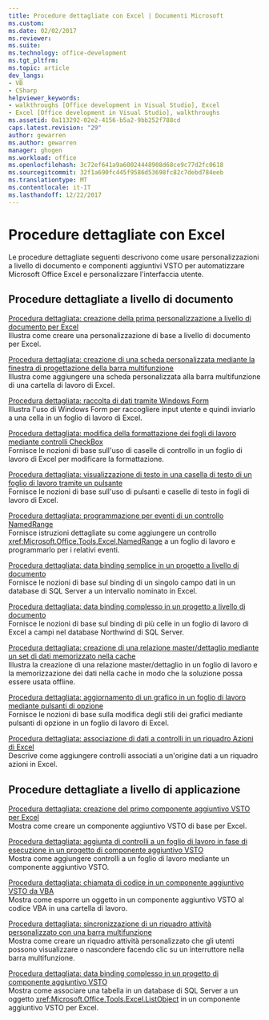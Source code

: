 ```yaml
---
title: Procedure dettagliate con Excel | Documenti Microsoft
ms.custom: 
ms.date: 02/02/2017
ms.reviewer: 
ms.suite: 
ms.technology: office-development
ms.tgt_pltfrm: 
ms.topic: article
dev_langs:
- VB
- CSharp
helpviewer_keywords:
- walkthroughs [Office development in Visual Studio], Excel
- Excel [Office development in Visual Studio], walkthroughs
ms.assetid: 0a113292-02e2-4156-b5a2-9bb252f788cd
caps.latest.revision: "29"
author: gewarren
ms.author: gewarren
manager: ghogen
ms.workload: office
ms.openlocfilehash: 3c72ef641a9a60024448908d68ce9c77d2fc0618
ms.sourcegitcommit: 32f1a690fc445f9586d53698fc82c7debd784eeb
ms.translationtype: MT
ms.contentlocale: it-IT
ms.lasthandoff: 12/22/2017
---
```

# <a name="walkthroughs-using-excel"></a>Procedure dettagliate con Excel
  Le procedure dettagliate seguenti descrivono come usare personalizzazioni a livello di documento e componenti aggiuntivi VSTO per automatizzare Microsoft Office Excel e personalizzare l'interfaccia utente.  
  
## <a name="document-level-walkthroughs"></a>Procedure dettagliate a livello di documento  
 [Procedura dettagliata: creazione della prima personalizzazione a livello di documento per Excel](../vsto/walkthrough-creating-your-first-document-level-customization-for-excel.md)  
 Illustra come creare una personalizzazione di base a livello di documento per Excel.  
  
 [Procedura dettagliata: creazione di una scheda personalizzata mediante la finestra di progettazione della barra multifunzione](../vsto/walkthrough-creating-a-custom-tab-by-using-the-ribbon-designer.md)  
 Illustra come aggiungere una scheda personalizzata alla barra multifunzione di una cartella di lavoro di Excel.  
  
 [Procedura dettagliata: raccolta di dati tramite Windows Form](../vsto/walkthrough-collecting-data-using-a-windows-form.md)  
 Illustra l'uso di Windows Form per raccogliere input utente e quindi inviarlo a una cella in un foglio di lavoro di Excel.  
  
 [Procedura dettagliata: modifica della formattazione dei fogli di lavoro mediante controlli CheckBox](../vsto/walkthrough-changing-worksheet-formatting-using-checkbox-controls.md)  
 Fornisce le nozioni di base sull'uso di caselle di controllo in un foglio di lavoro di Excel per modificare la formattazione.  
  
 [Procedura dettagliata: visualizzazione di testo in una casella di testo di un foglio di lavoro tramite un pulsante](../vsto/walkthrough-displaying-text-in-a-text-box-in-a-worksheet-using-a-button.md)  
 Fornisce le nozioni di base sull'uso di pulsanti e caselle di testo in fogli di lavoro di Excel.  
  
 [Procedura dettagliata: programmazione per eventi di un controllo NamedRange](../vsto/walkthrough-programming-against-events-of-a-namedrange-control.md)  
 Fornisce istruzioni dettagliate su come aggiungere un controllo <xref:Microsoft.Office.Tools.Excel.NamedRange> a un foglio di lavoro e programmarlo per i relativi eventi.  
  
 [Procedura dettagliata: data binding semplice in un progetto a livello di documento](../vsto/walkthrough-simple-data-binding-in-a-document-level-project.md)  
 Fornisce le nozioni di base sul binding di un singolo campo dati in un database di SQL Server a un intervallo nominato in Excel.  
  
 [Procedura dettagliata: data binding complesso in un progetto a livello di documento](../vsto/walkthrough-complex-data-binding-in-a-document-level-project.md)  
 Fornisce le nozioni di base sul binding di più celle in un foglio di lavoro di Excel a campi nel database Northwind di SQL Server.  
  
 [Procedura dettagliata: creazione di una relazione master/dettaglio mediante un set di dati memorizzato nella cache](../vsto/walkthrough-creating-a-master-detail-relation-using-a-cached-dataset.md)  
 Illustra la creazione di una relazione master/dettaglio in un foglio di lavoro e la memorizzazione dei dati nella cache in modo che la soluzione possa essere usata offline.  
  
 [Procedura dettagliata: aggiornamento di un grafico in un foglio di lavoro mediante pulsanti di opzione](../vsto/walkthrough-updating-a-chart-in-a-worksheet-using-radio-buttons.md)  
 Fornisce le nozioni di base sulla modifica degli stili dei grafici mediante pulsanti di opzione in un foglio di lavoro di Excel.  
  
 [Procedura dettagliata: associazione di dati a controlli in un riquadro Azioni di Excel](../vsto/walkthrough-binding-data-to-controls-on-an-excel-actions-pane.md)  
 Descrive come aggiungere controlli associati a un'origine dati a un riquadro azioni in Excel.  
  
## <a name="application-level-walkthroughs"></a>Procedure dettagliate a livello di applicazione  
 [Procedura dettagliata: creazione del primo componente aggiuntivo VSTO per Excel](../vsto/walkthrough-creating-your-first-vsto-add-in-for-excel.md)  
 Mostra come creare un componente aggiuntivo VSTO di base per Excel.  
  
 [Procedura dettagliata: aggiunta di controlli a un foglio di lavoro in fase di esecuzione in un progetto di componente aggiuntivo VSTO](../vsto/walkthrough-adding-controls-to-a-worksheet-at-run-time-in-vsto-add-in-project.md)  
 Mostra come aggiungere controlli a un foglio di lavoro mediante un componente aggiuntivo VSTO.  
  
 [Procedura dettagliata: chiamata di codice in un componente aggiuntivo VSTO da VBA](../vsto/walkthrough-calling-code-in-a-vsto-add-in-from-vba.md)  
 Mostra come esporre un oggetto in un componente aggiuntivo VSTO al codice VBA in una cartella di lavoro.  
  
 [Procedura dettagliata: sincronizzazione di un riquadro attività personalizzato con una barra multifunzione](../vsto/walkthrough-synchronizing-a-custom-task-pane-with-a-ribbon-button.md)  
 Mostra come creare un riquadro attività personalizzato che gli utenti possono visualizzare o nascondere facendo clic su un interruttore nella barra multifunzione.  
  
 [Procedura dettagliata: data binding complesso in un progetto di componente aggiuntivo VSTO](../vsto/walkthrough-complex-data-binding-in-vsto-add-in-project.md)  
 Mostra come associare una tabella in un database di SQL Server a un oggetto <xref:Microsoft.Office.Tools.Excel.ListObject> in un componente aggiuntivo VSTO per Excel.  
  
  